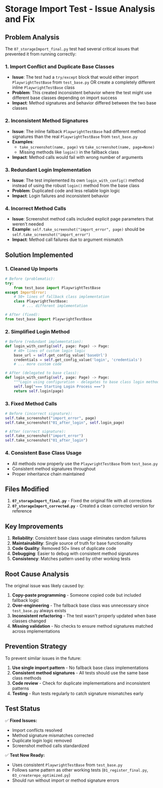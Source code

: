 # Storage Import Test - Issue Analysis and Fix

## Problem Analysis

The `07_storageImport_final.py` test had several critical issues that prevented it from running correctly:

### 1. **Import Conflict and Duplicate Base Classes**
- **Issue**: The test had a `try/except` block that would either import `PlaywrightTestBase` from `test_base.py` OR create a completely different inline `PlaywrightTestBase` class
- **Problem**: This created inconsistent behavior where the test might use different base classes depending on import success
- **Impact**: Method signatures and behavior differed between the two base classes

### 2. **Inconsistent Method Signatures**
- **Issue**: The inline fallback `PlaywrightTestBase` had different method signatures than the real `PlaywrightTestBase` from `test_base.py`
- **Examples**:
  - `take_screenshot(name, page)` vs `take_screenshot(name, page=None)`
  - Missing methods like `login()` in the fallback class
- **Impact**: Method calls would fail with wrong number of arguments

### 3. **Redundant Login Implementation**
- **Issue**: The test implemented its own `login_with_config()` method instead of using the robust `login()` method from the base class
- **Problem**: Duplicated code and less reliable login logic
- **Impact**: Login failures and inconsistent behavior

### 4. **Incorrect Method Calls**
- **Issue**: Screenshot method calls included explicit page parameters that weren't needed
- **Example**: `self.take_screenshot("import_error", page)` should be `self.take_screenshot("import_error")`
- **Impact**: Method call failures due to argument mismatch

## Solution Implemented

### 1. **Cleaned Up Imports**
```python
# Before (problematic):
try:
    from test_base import PlaywrightTestBase
except ImportError:
    # 50+ lines of fallback class implementation
    class PlaywrightTestBase:
        # ... different implementation

# After (fixed):
from test_base import PlaywrightTestBase
```

### 2. **Simplified Login Method**
```python
# Before (redundant implementation):
def login_with_config(self, page: Page) -> Page:
    # 40+ lines of custom login logic
    base_url = self.get_config_value('baseUrl')
    credentials = self.get_config_value('login', 'credentials')
    # ... more custom code

# After (delegated to base class):
def login_with_config(self, page: Page) -> Page:
    """Login using configuration - delegates to base class login method."""
    self.log("=== Starting Login Process ===")
    return self.login(page)
```

### 3. **Fixed Method Calls**
```python
# Before (incorrect signature):
self.take_screenshot("import_error", page)
self.take_screenshot("01_after_login", self.login_page)

# After (correct signature):
self.take_screenshot("import_error")
self.take_screenshot("01_after_login")
```

### 4. **Consistent Base Class Usage**
- All methods now properly use the `PlaywrightTestBase` from `test_base.py`
- Consistent method signatures throughout
- Proper inheritance chain maintained

## Files Modified

1. **`07_storageImport_final.py`** - Fixed the original file with all corrections
2. **`07_storageImport_corrected.py`** - Created a clean corrected version for reference

## Key Improvements

1. **Reliability**: Consistent base class usage eliminates random failures
2. **Maintainability**: Single source of truth for base functionality
3. **Code Quality**: Removed 50+ lines of duplicate code
4. **Debugging**: Easier to debug with consistent method signatures
5. **Consistency**: Matches pattern used by other working tests

## Root Cause Analysis

The original issue was likely caused by:
1. **Copy-paste programming** - Someone copied code but included fallback logic
2. **Over-engineering** - The fallback base class was unnecessary since `test_base.py` always exists
3. **Inconsistent refactoring** - The test wasn't properly updated when base classes changed
4. **Missing validation** - No checks to ensure method signatures matched across implementations

## Prevention Strategy

To prevent similar issues in the future:
1. **Use single import pattern** - No fallback base class implementations
2. **Consistent method signatures** - All tests should use the same base class methods
3. **Code review** - Check for duplicate implementations and inconsistent patterns
4. **Testing** - Run tests regularly to catch signature mismatches early

## Test Status

✅ **Fixed Issues:**
- Import conflicts resolved
- Method signature mismatches corrected  
- Duplicate login logic removed
- Screenshot method calls standardized

✅ **Test Now Ready:**
- Uses consistent `PlaywrightTestBase` from `test_base.py`
- Follows same pattern as other working tests (`01_register_final.py`, `03_createrepo_optimized.py`)
- Should run without import or method signature errors